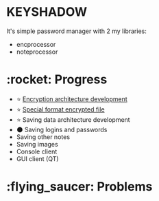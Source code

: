 <h1>KEYSHADOW</h1>

<p>It's simple password manager with 2 my libraries:</p>

- encprocessor
- noteprocessor

<h1>:rocket: Progress</h1>

- :star: [Encryption architecture development](https://github.com/p2034/encprocessor)
- :star: [Special format encrypted file](https://github.com/p2034/encprocessor)
- :star: Saving data architecture development
- :new_moon: Saving logins and passwords
- Saving other notes
- Saving images
- Console client
- GUI client (QT)


<h1>:flying_saucer: Problems</h1>